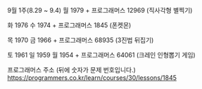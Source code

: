9월 1주(8.29 ~ 9.4)
월 1979  + 프로그래머스 12969 (직사각형 별찍기)

화 1976
수 1974  + 프로그래머스 1845 (폰켓몬)

목 1970
금 1966  + 프로그래머스 68935 (3진법 뒤집기)

토 1961
일 1959
월 1954  + 프로그래머스 64061 (크레인 인형뽑기 게임)

프로그래머스 주소 (뒤에 숫자가 문제 번호입니다.)
https://programmers.co.kr/learn/courses/30/lessons/1845